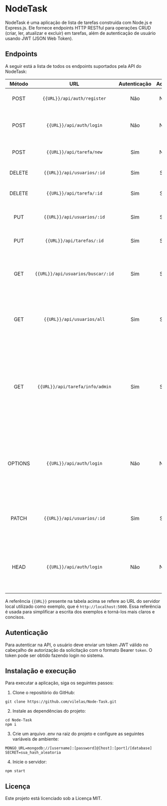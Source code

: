 # NodeTask
NodeTask é uma aplicação de lista de tarefas construída com Node.js e Express.js. Ele fornece endpoints HTTP RESTful para operações CRUD (criar, ler, atualizar e excluir) em tarefas, além de autenticação de usuário usando JWT (JSON Web Token).

## Endpoints
A seguir está a lista de todos os endpoints suportados pela API do NodeTask:

| Método | URL | Autenticação | Admin | Descrição |
| :--------: | :--------: | :--------: | :--------: | -------- |
POST	|``{{URL}}/api/auth/register``|	Não	|Não	|Cadastra um novo usuário no sistema
POST	|``{{URL}}/api/auth/login``	|Não	|Não|	Realiza o login do usuário e retorna um token
POST	|``{{URL}}/api/tarefa/new``|	Sim|	Não|	Cadastra uma nova tarefa
DELETE	|``{{URL}}/api/usuarios/:id``|	Sim|	Sim|	Exclui um usuário específico
DELETE	|```{{URL}}/api/tarefa/:id```|	Sim|	Sim	|Exclui uma tarefa específica
PUT	|``{{URL}}/api/usuarios/:id``	|Sim	|Sim	|Atualiza os dados de um usuário específico
PUT	|``{{URL}}/api/tarefas/:id``	|Sim	|Sim	|Atualiza uma tarefa específica
GET	|``{{URL}}/api/usuarios/buscar/:id``|	Sim|	Sim|	Retorna informações de um usuário específico **(admin apenas)**
GET	|``{{URL}}/api/usuarios/all``	|Sim|	Sim	|Retorna todos os usuáios cadastrados no sistema **(admin apenas)**
GET	|``{{URL}}/api/tarefa/info/admin``	|Sim	|Sim	|Retorna o total de tarefas criadas no sistema, o total de tarefas concluídas e o total de tarefas pendente no sistema **(admin apenas)**
OPTIONS	|``{{URL}}/api/auth/login``	|Não	|Não	| Retorna as opções disponíveis para a URL, permitindo que o cliente saiba quais os métodos HTTP são permitidos
PATCH	|``{{URL}}/api/usuarios/:id``	|Sim	|Sim	| Atualiza parcialmente as informações de um usuário específico
HEAD	|``{{URL}}/api/auth/login``	|Não	|Não	| Retorna apenas os cabeçalhos de uma solicitação, sem retornar o corpo da resposta.

A referência ``{{URL}}`` presente na tabela acima se refere ao URL do servidor local utilizado como exemplo, que é ``http://localhost:5000``. Essa referência é usada para simplificar a escrita dos exemplos e torná-los mais claros e concisos.

## Autenticação
Para autenticar na API, o usuário deve enviar um token JWT válido no cabeçalho de autorização da solicitação com o formato Bearer `token`. O token pode ser obtido fazendo login no sistema.

## Instalação e execução
Para executar a aplicação, siga os seguintes passos:

1. Clone o repositório do GitHub:

```
git clone https://github.com/vilelas/Node-Task.git
```

2. Instale as dependências do projeto:

```
cd Node-Task
npm i
```

3. Crie um arquivo .env na raiz do projeto e configure as seguintes variáveis de ambiente:

```
MONGO_URL=mongodb://[username]:[password]@[host]:[port]/[database]
SECRET=sua_hash_aleatoria
```

4. Inicie o servidor:

```
npm start
```

## Licença
Este projeto está licenciado sob a Licença MIT.
